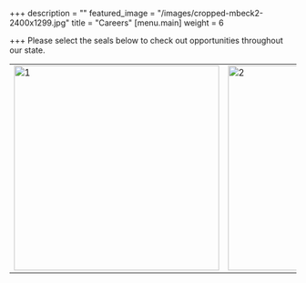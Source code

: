 +++
description = ""
featured_image = "/images/cropped-mbeck2-2400x1299.jpg"
title = "Careers"
[menu.main]
weight = 6

+++
Please select the seals below to check out opportunities throughout our state.

<div>
<table>
<tr>
  <td><img src="/images/apache.png" alt="1" width=360px height=360px></td>
  <td><img src="/images/cochise.jpg" alt="2" width=360px height=360px></td>
</tr>
</table>
</div>